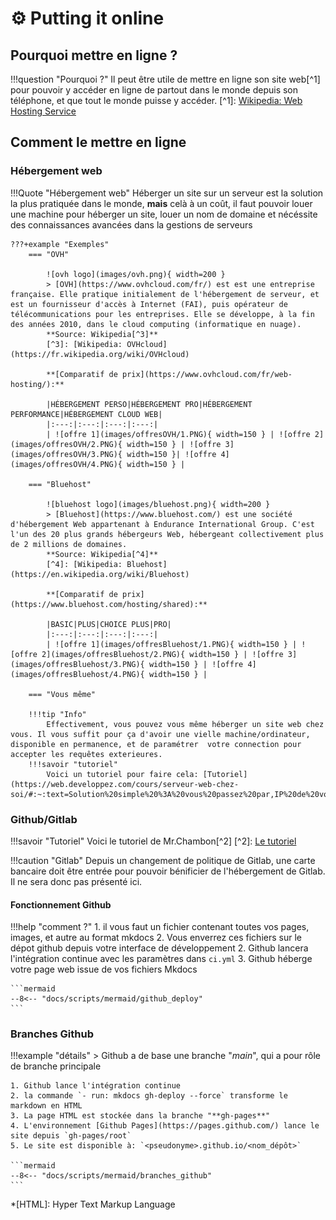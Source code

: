 # ⚙️ Putting it online

## Pourquoi mettre en ligne ?

!!!question "Pourquoi ?"
    Il peut être utile de mettre en ligne son site web[^1] pour pouvoir y accéder en ligne de partout dans le monde depuis son téléphone, et que tout le monde puisse y accéder.
    [^1]: [Wikipedia: Web Hosting Service](https://en.wikipedia.org/wiki/Web_hosting_service)
## Comment le mettre en ligne

### Hébergement web

!!!Quote "Hébergement web"
    Héberger un site sur un serveur est la solution la plus pratiquée dans le monde, **mais** celà à un coût, il faut pouvoir louer une machine pour héberger un site, louer un nom de domaine et nécéssite des connaissances avancées dans la gestions de serveurs
    
    ???+example "Exemples"
        === "OVH"

            ![ovh logo](images/ovh.png){ width=200 }
            > [OVH](https://www.ovhcloud.com/fr/) est est une entreprise française. Elle pratique initialement de l'hébergement de serveur, et est un fournisseur d'accès à Internet (FAI), puis opérateur de télécommunications pour les entreprises. Elle se développe, à la fin des années 2010, dans le cloud computing (informatique en nuage).
            **Source: Wikipedia[^3]**
            [^3]: [Wikipedia: OVHcloud](https://fr.wikipedia.org/wiki/OVHcloud)

            **[Comparatif de prix](https://www.ovhcloud.com/fr/web-hosting/):**

            |HÉBERGEMENT PERSO|HÉBERGEMENT PRO|HÉBERGEMENT PERFORMANCE|HÉBERGEMENT CLOUD WEB|
            |:---:|:---:|:---:|:---:|
            | ![offre 1](images/offresOVH/1.PNG){ width=150 } | ![offre 2](images/offresOVH/2.PNG){ width=150 } | ![offre 3](images/offresOVH/3.PNG){ width=150 }| ![offre 4](images/offresOVH/4.PNG){ width=150 } |

        === "Bluehost"

            ![bluehost logo](images/bluehost.png){ width=200 }
            > [Bluehost](https://www.bluehost.com/) est une société d'hébergement Web appartenant à Endurance International Group. C'est l'un des 20 plus grands hébergeurs Web, hébergeant collectivement plus de 2 millions de domaines.
            **Source: Wikipedia[^4]**
            [^4]: [Wikipedia: Bluehost](https://en.wikipedia.org/wiki/Bluehost)

            **[Comparatif de prix](https://www.bluehost.com/hosting/shared):**

            |BASIC|PLUS|CHOICE PLUS|PRO|
            |:---:|:---:|:---:|:---:|
            | ![offre 1](images/offresBluehost/1.PNG){ width=150 } | ![offre 2](images/offresBluehost/2.PNG){ width=150 } | ![offre 3](images/offresBluehost/3.PNG){ width=150 } | ![offre 4](images/offresBluehost/4.PNG){ width=150 } |

        === "Vous même"

        !!!tip "Info"
            Effectivement, vous pouvez vous même héberger un site web chez vous. Il vous suffit pour ça d'avoir une vielle machine/ordinateur, disponible en permanence, et de paramétrer  votre connection pour accepter les requêtes exterieures.
        !!!savoir "tutoriel"
            Voici un tutoriel pour faire cela: [Tutoriel](https://web.developpez.com/cours/serveur-web-chez-soi/#:~:text=Solution%20simple%20%3A%20vous%20passez%20par,IP%20de%20votre%20connexion%20Internet.)

### Github/Gitlab

!!!savoir "Tutoriel"
    Voici le tutoriel de Mr.Chambon[^2]
    [^2]: [Le tutoriel](https://ens-fr.gitlab.io/mkdocs/gitlab-mkdocs/)

!!!caution "Gitlab"
    Depuis un changement de politique de Gitlab, une carte bancaire doit être entrée pour pouvoir bénificier de l'hébergement de Gitlab. Il ne sera donc pas présenté ici.

#### Fonctionnement Github

!!!help "comment ?"
    1. il vous faut un fichier contenant toutes vos pages, images, et autre au format mkdocs
    2. Vous enverrez ces fichiers sur le dépot github depuis votre interface de développement
    2. Github lancera l'intégration continue avec les paramètres dans `ci.yml`
    3. Github héberge votre page web issue de vos fichiers Mkdocs

    ```mermaid
    --8<-- "docs/scripts/mermaid/github_deploy"
    ```

### Branches Github

!!!example "détails"
    > Github a de base une branche "_main_", qui a pour rôle de branche principale

    1. Github lance l'intégration continue
    2. la commande `- run: mkdocs gh-deploy --force` transforme le markdown en HTML
    3. La page HTML est stockée dans la branche "**gh-pages**"
    4. L'environnement [Github Pages](https://pages.github.com/) lance le site depuis `gh-pages/root`
    5. Le site est disponible à: `<pseudonyme>.github.io/<nom_dépôt>`

    ```mermaid
    --8<-- "docs/scripts/mermaid/branches_github"
    ```

*[HTML]: Hyper Text Markup Language